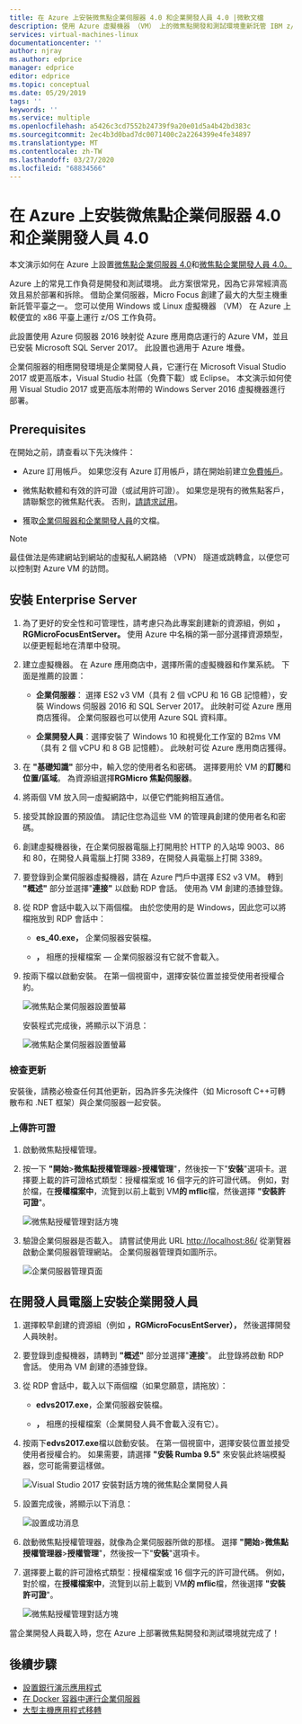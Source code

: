 ```yaml
---
title: 在 Azure 上安裝微焦點企業伺服器 4.0 和企業開發人員 4.0 |微軟文檔
description: 使用 Azure 虛擬機器 （VM） 上的微焦點開發和測試環境重新託管 IBM z/OS 大型機工作負載。
services: virtual-machines-linux
documentationcenter: ''
author: njray
ms.author: edprice
manager: edprice
editor: edprice
ms.topic: conceptual
ms.date: 05/29/2019
tags: ''
keywords: ''
ms.service: multiple
ms.openlocfilehash: a5426c3cd7552b24739f9a20e01d5a4b42bd383c
ms.sourcegitcommit: 2ec4b3d0bad7dc0071400c2a2264399e4fe34897
ms.translationtype: MT
ms.contentlocale: zh-TW
ms.lasthandoff: 03/27/2020
ms.locfileid: "68834566"
---
```

# <a name="install-micro-focus-enterprise-server-40-and-enterprise-developer-40-on-azure"></a>在 Azure 上安裝微焦點企業伺服器 4.0 和企業開發人員 4.0

本文演示如何在 Azure 上設置[微焦點企業伺服器 4.0](https://www.microfocus.com/documentation/enterprise-developer/es30/)和[微焦點企業開發人員 4.0。](https://www.microfocus.com/documentation/enterprise-developer/ed_30/)

Azure 上的常見工作負荷是開發和測試環境。 此方案很常見，因為它非常經濟高效且易於部署和拆除。 借助企業伺服器，Micro Focus 創建了最大的大型主機重新託管平臺之一。 您可以使用 Windows 或 Linux 虛擬機器 （VM） 在 Azure 上較便宜的 x86 平臺上運行 z/OS 工作負荷。

此設置使用 Azure 伺服器 2016 映射從 Azure 應用商店運行的 Azure VM，並且已安裝 Microsoft SQL Server 2017。 此設置也適用于 Azure 堆疊。

企業伺服器的相應開發環境是企業開發人員，它運行在 Microsoft Visual Studio 2017 或更高版本，Visual Studio 社區（免費下載）或 Eclipse。 本文演示如何使用 Visual Studio 2017 或更高版本附帶的 Windows Server 2016 虛擬機器進行部署。

## <a name="prerequisites"></a>Prerequisites

在開始之前，請查看以下先決條件：

- Azure 訂用帳戶。 如果您沒有 Azure 訂用帳戶，請在開始前建立[免費帳戶](https://azure.microsoft.com/free/?WT.mc_id=A261C142F)。

- 微焦點軟體和有效的許可證（或試用許可證）。 如果您是現有的微焦點客戶，請聯繫您的微焦點代表。 否則，[請請求試用](https://www.microfocus.com/products/enterprise-suite/enterprise-server/trial/)。

- 獲取[企業伺服器和企業開發人員](https://www.microfocus.com/documentation/enterprise-developer/#")的文檔。

> [!NOTE]
> 最佳做法是佈建網站到網站的虛擬私人網路絡 （VPN） 隧道或跳轉盒，以便您可以控制對 Azure VM 的訪問。

## <a name="install-enterprise-server"></a>安裝 Enterprise Server

1. 為了更好的安全性和可管理性，請考慮只為此專案創建新的資源組，例如 **，RGMicroFocusEntServer。** 使用 Azure 中名稱的第一部分選擇資源類型，以便更輕鬆地在清單中發現。

2. 建立虛擬機器。 在 Azure 應用商店中，選擇所需的虛擬機器和作業系統。 下面是推薦的設置：

    - **企業伺服器**： 選擇 ES2 v3 VM（具有 2 個 vCPU 和 16 GB 記憶體），安裝 Windows 伺服器 2016 和 SQL Server 2017。 此映射可從 Azure 應用商店獲得。 企業伺服器也可以使用 Azure SQL 資料庫。

    - **企業開發人員**：選擇安裝了 Windows 10 和視覺化工作室的 B2ms VM（具有 2 個 vCPU 和 8 GB 記憶體）。 此映射可從 Azure 應用商店獲得。

3. 在 **"基礎知識"** 部分中，輸入您的使用者名和密碼。 選擇要用於 VM 的**訂閱**和**位置/區域**。 為資源組選擇**RGMicro 焦點伺服器**。

4. 將兩個 VM 放入同一虛擬網路中，以便它們能夠相互通信。

5. 接受其餘設置的預設值。 請記住您為這些 VM 的管理員創建的使用者名和密碼。

6. 創建虛擬機器後，在企業伺服器電腦上打開用於 HTTP 的入站埠 9003、86 和 80，在開發人員電腦上打開 3389，在開發人員電腦上打開 3389。

7. 要登錄到企業伺服器虛擬機器，請在 Azure 門戶中選擇 ES2 v3 VM。 轉到 **"概述"** 部分並選擇"**連接"** 以啟動 RDP 會話。 使用為 VM 創建的憑據登錄。

8. 從 RDP 會話中載入以下兩個檔。 由於您使用的是 Windows，因此您可以將檔拖放到 RDP 會話中：

    - **es\_40.exe，** 企業伺服器安裝檔。

    - **，** 相應的授權檔案 — 企業伺服器沒有它就不會載入。

9. 按兩下檔以啟動安裝。 在第一個視窗中，選擇安裝位置並接受使用者授權合約。

     ![微焦點企業伺服器設置螢幕](media/01-enterprise-server.png)

     安裝程式完成後，將顯示以下消息：

     ![微焦點企業伺服器設置螢幕](media/02-enterprise-server.png)

### <a name="check-for-updates"></a>檢查更新

安裝後，請務必檢查任何其他更新，因為許多先決條件（如 Microsoft C++可轉散布和 .NET 框架）與企業伺服器一起安裝。

### <a name="upload-the-license"></a>上傳許可證

1. 啟動微焦點授權管理。

2. 按一下 **"開始**\>**微焦點授權管理器**\>**授權管理**"，然後按一下"**安裝**"選項卡。選擇要上載的許可證格式類型：授權檔案或 16 個字元的許可證代碼。 例如，對於檔，在**授權檔案中**，流覽到以前上載到 VM**的 mflic**檔，然後選擇 **"安裝許可證**"。

     ![微焦點授權管理對話方塊](media/03-enterprise-server.png)

3. 驗證企業伺服器是否載入。 請嘗試使用此 URL <http://localhost:86/> 從瀏覽器啟動企業伺服器管理網站。 企業伺服器管理頁如圖所示。

     ![企業伺服器管理頁面](media/04-enterprise-admin.png)

## <a name="install-enterprise-developer-on-the-developer-machine"></a>在開發人員電腦上安裝企業開發人員

1. 選擇較早創建的資源組（例如 **，RGMicroFocusEntServer），** 然後選擇開發人員映射。

2. 要登錄到虛擬機器，請轉到 **"概述"** 部分並選擇"**連接**"。 此登錄將啟動 RDP 會話。 使用為 VM 創建的憑據登錄。

3. 從 RDP 會話中，載入以下兩個檔（如果您願意，請拖放）：

    - **edvs2017.exe**，企業伺服器安裝檔。

    - **，** 相應的授權檔案（企業開發人員不會載入沒有它）。

4. 按兩下**edvs2017.exe**檔以啟動安裝。 在第一個視窗中，選擇安裝位置並接受使用者授權合約。 如果需要，請選擇 **"安裝 Rumba 9.5"** 來安裝此終端模擬器，您可能需要這樣做。

     ![Visual Studio 2017 安裝對話方塊的微焦點企業開發人員](media/04-enterprise-server.png)

5. 設置完成後，將顯示以下消息：

     ![設置成功消息](media/05-enterprise-server.png)

6. 啟動微焦點授權管理器，就像為企業伺服器所做的那樣。 選擇 **"開始**\>**微焦點授權管理器**\>**授權管理**"，然後按一下"**安裝**"選項卡。

7. 選擇要上載的許可證格式類型：授權檔案或 16 個字元的許可證代碼。 例如，對於檔，在**授權檔案中**，流覽到以前上載到 VM**的 mflic**檔，然後選擇 **"安裝許可證**"。

     ![微焦點授權管理對話方塊](media/07-enterprise-server.png)

當企業開發人員載入時，您在 Azure 上部署微焦點開發和測試環境就完成了！

## <a name="next-steps"></a>後續步驟

- [設置銀行演示應用程式](./demo.md)
- [在 Docker 容器中運行企業伺服器](./run-enterprise-server-container.md)
- [大型主機應用程式移轉](/azure/architecture/cloud-adoption/infrastructure/mainframe-migration/application-strategies)
